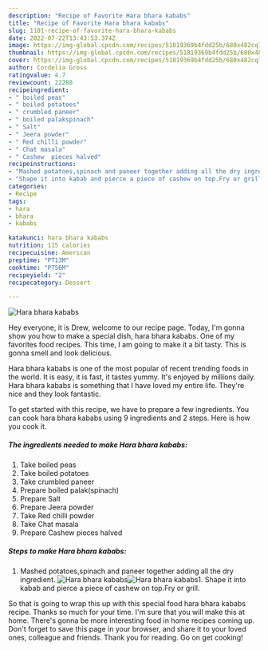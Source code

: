 ```yaml
---
description: "Recipe of Favorite Hara bhara kababs"
title: "Recipe of Favorite Hara bhara kababs"
slug: 1101-recipe-of-favorite-hara-bhara-kababs
date: 2022-07-22T13:43:53.374Z
image: https://img-global.cpcdn.com/recipes/51819369b4fdd25b/680x482cq70/hara-bhara-kababs-recipe-main-photo.jpg
thumbnail: https://img-global.cpcdn.com/recipes/51819369b4fdd25b/680x482cq70/hara-bhara-kababs-recipe-main-photo.jpg
cover: https://img-global.cpcdn.com/recipes/51819369b4fdd25b/680x482cq70/hara-bhara-kababs-recipe-main-photo.jpg
author: Cordelia Gross
ratingvalue: 4.7
reviewcount: 22288
recipeingredient:
- " boiled peas"
- " boiled potatoes"
- " crumbled paneer"
- " boiled palakspinach"
- " Salt"
- " Jeera powder"
- " Red chilli powder"
- " Chat masala"
- " Cashew  pieces halved"
recipeinstructions:
- "Mashed potatoes,spinach and paneer together adding all the dry ingredient."
- "Shape it into kabab and pierce a piece of cashew on top.Fry or grill."
categories:
- Recipe
tags:
- hara
- bhara
- kababs

katakunci: hara bhara kababs 
nutrition: 115 calories
recipecuisine: American
preptime: "PT13M"
cooktime: "PT56M"
recipeyield: "2"
recipecategory: Dessert

---
```



![Hara bhara kababs](https://img-global.cpcdn.com/recipes/51819369b4fdd25b/680x482cq70/hara-bhara-kababs-recipe-main-photo.jpg)

Hey everyone, it is Drew, welcome to our recipe page. Today, I'm gonna show you how to make a special dish, hara bhara kababs. One of my favorites food recipes. This time, I am going to make it a bit tasty. This is gonna smell and look delicious.

Hara bhara kababs is one of the most popular of recent trending foods in the world. It is easy, it is fast, it tastes yummy. It's enjoyed by millions daily. Hara bhara kababs is something that I have loved my entire life. They're nice and they look fantastic.




To get started with this recipe, we have to prepare a few ingredients. You can cook hara bhara kababs using 9 ingredients and 2 steps. Here is how you cook it.

<!--inarticleads1-->

##### The ingredients needed to make Hara bhara kababs:

1. Take  boiled peas
1. Take  boiled potatoes
1. Take  crumbled paneer
1. Prepare  boiled palak(spinach)
1. Prepare  Salt
1. Prepare  Jeera powder
1. Take  Red chilli powder
1. Take  Chat masala
1. Prepare  Cashew  pieces halved




<!--inarticleads2-->

##### Steps to make Hara bhara kababs:

1. Mashed potatoes,spinach and paneer together adding all the dry ingredient.
<img src="https://img-global.cpcdn.com/steps/9808e8178745b583/160x128cq70/hara-bhara-kababs-recipe-step-1-photo.jpg" alt="Hara bhara kababs"><img src="https://img-global.cpcdn.com/steps/d1bc8ed7d517da87/160x128cq70/hara-bhara-kababs-recipe-step-1-photo.jpg" alt="Hara bhara kababs">1. Shape it into kabab and pierce a piece of cashew on top.Fry or grill.




So that is going to wrap this up with this special food hara bhara kababs recipe. Thanks so much for your time. I'm sure that you will make this at home. There's gonna be more interesting food in home recipes coming up. Don't forget to save this page in your browser, and share it to your loved ones, colleague and friends. Thank you for reading. Go on get cooking!
